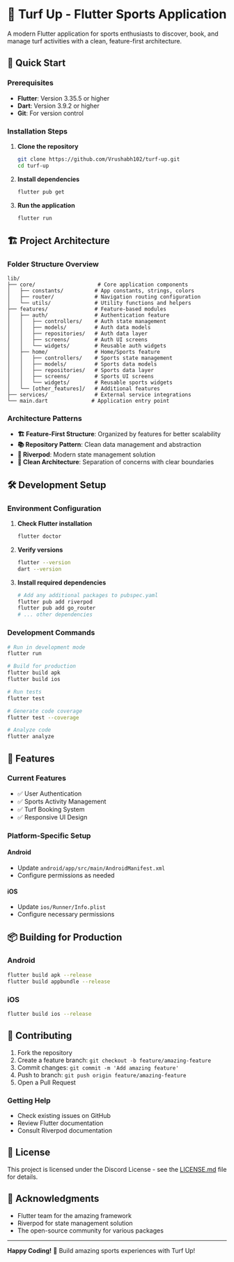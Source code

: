 # 🏈 Turf Up - Flutter Sports Application

A modern Flutter application for sports enthusiasts to discover, book, and manage turf activities with a clean, feature-first architecture.

## 🚀 Quick Start

### Prerequisites

- **Flutter**: Version 3.35.5 or higher
- **Dart**: Version 3.9.2 or higher
- **Git**: For version control

### Installation Steps

1. **Clone the repository**
   ```bash
   git clone https://github.com/Vrushabh102/turf-up.git
   cd turf-up
   ```

2. **Install dependencies**
   ```bash
   flutter pub get
   ```

3. **Run the application**
   ```bash
   flutter run
   ```

## 🏗️ Project Architecture

### Folder Structure Overview

```
lib/
├── core/                    # Core application components
│   ├── constants/          # App constants, strings, colors
│   ├── router/             # Navigation routing configuration
│   └── utils/              # Utility functions and helpers
├── features/               # Feature-based modules
│   ├── auth/               # Authentication feature
│   │   ├── controllers/    # Auth state management
│   │   ├── models/         # Auth data models
│   │   ├── repositories/   # Auth data layer
│   │   ├── screens/        # Auth UI screens
│   │   └── widgets/        # Reusable auth widgets
│   ├── home/               # Home/Sports feature
│   │   ├── controllers/    # Sports state management
│   │   ├── models/         # Sports data models
│   │   ├── repositories/   # Sports data layer
│   │   ├── screens/        # Sports UI screens
│   │   └── widgets/        # Reusable sports widgets
│   └── [other_features]/   # Additional features
├── services/               # External service integrations
└── main.dart              # Application entry point
```

### Architecture Patterns

- **🏗️ Feature-First Structure**: Organized by features for better scalability
- **📚 Repository Pattern**: Clean data management and abstraction
- **🎯 Riverpod**: Modern state management solution
- **🧹 Clean Architecture**: Separation of concerns with clear boundaries

## 🛠️ Development Setup

### Environment Configuration

1. **Check Flutter installation**
   ```bash
   flutter doctor
   ```

2. **Verify versions**
   ```bash
   flutter --version
   dart --version
   ```

3. **Install required dependencies**
   ```bash
   # Add any additional packages to pubspec.yaml
   flutter pub add riverpod
   flutter pub add go_router
   # ... other dependencies
   ```

### Development Commands

```bash
# Run in development mode
flutter run

# Build for production
flutter build apk
flutter build ios

# Run tests
flutter test

# Generate code coverage
flutter test --coverage

# Analyze code
flutter analyze
```

## 📱 Features

### Current Features
- ✅ User Authentication
- ✅ Sports Activity Management
- ✅ Turf Booking System
- ✅ Responsive UI Design

### Platform-Specific Setup

#### Android
- Update `android/app/src/main/AndroidManifest.xml`
- Configure permissions as needed

#### iOS
- Update `ios/Runner/Info.plist`
- Configure necessary permissions


## 📦 Building for Production

### Android
```bash
flutter build apk --release
flutter build appbundle --release
```

### iOS
```bash
flutter build ios --release
```

## 🤝 Contributing

1. Fork the repository
2. Create a feature branch: `git checkout -b feature/amazing-feature`
3. Commit changes: `git commit -m 'Add amazing feature'`
4. Push to branch: `git push origin feature/amazing-feature`
5. Open a Pull Request


### Getting Help

- Check existing issues on GitHub
- Review Flutter documentation
- Consult Riverpod documentation

## 📄 License

This project is licensed under the Discord License - see the [LICENSE.md](LICENSE.md) file for details.

## 🙏 Acknowledgments

- Flutter team for the amazing framework
- Riverpod for state management solution
- The open-source community for various packages

---

**Happy Coding!** 🎉 Build amazing sports experiences with Turf Up!
